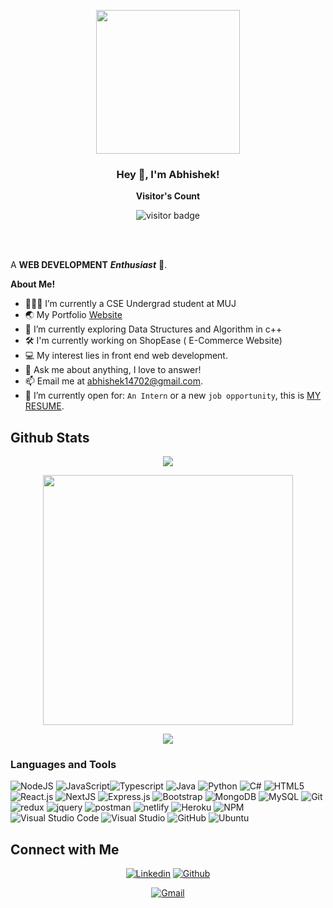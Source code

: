 
<p align="center">
  <img src="https://miro.medium.com/max/2048/1*OohqW5DGh9CQS4hLY5FXzA.png" height="230"/>
</p>



<h3 align="center" title="hehehe"> Hey 👋, I'm Abhishek!</h3>
<p align="center"><b>Visitor's Count</b></p>
<p align="center"><img src="https://profile-counter.glitch.me/abhishek14702/count.svg" alt="visitor badge"/></p>






<br />
<br />

A **WEB DEVELOPMENT** ***Enthusiast*** 🚀.
 

  

**About Me!**

- 👨🏽‍💻 I’m currently a CSE Undergrad student at MUJ
- 🌏 My Portfolio [Website](https://abhi-one.vercel.app)
- 🌱 I’m currently exploring Data Structures and Algorithm in c++
- 🛠️ I'm currently working on ShopEase ( E-Commerce Website)
- 💻 My interest lies in front end web development.
- 💬 Ask me about anything, I love to answer!
- 📫 Email me at [abhishek14702@gmail.com](mailto:jabhishek14702@gmail.com).
-  :thinking: I’m currently open for: `An Intern` or a new `job opportunity`, this is [MY RESUME](https://drive.google.com/file/d/1DTwblicTNDVlXN4DNvmv1xQtE_lZ4Pg0/view?usp=sharing).


## Github Stats

<p align="center"><img src="https://github-readme-stats.vercel.app/api/top-langs/?username=abhishek14702&layout=compact&hide=TSQL&theme=chartreuse-dark"></p>
<p align="center" ><img src="https://github-readme-stats.vercel.app/api?username=abhishek14702&count_private=true&show_icons=true&&theme=chartreuse-dark&include_all_commits=true" width="400"></p> 
<p align="center" ><img src="https://github-readme-streak-stats.herokuapp.com?user=abhishek14702&theme=chartreuse-dark"></p>


### Languages and Tools  
![NodeJS](https://img.shields.io/badge/node.js-%2343853D.svg?style=for-the-badge&logo=node.js&logoColor=white) ![JavaScript](https://img.shields.io/badge/javascript-%23323330.svg?style=for-the-badge&logo=javascript&logoColor=%23F7DF1E)![Typescript](https://img.shields.io/badge/typescript-3178C6.svg?style=for-the-badge&logo=typescript&logoColor=white) ![Java](https://img.shields.io/badge/Java-ED8B00?style=for-the-badge&logo=java&logoColor=white) ![Python](https://img.shields.io/badge/python-%2314354C.svg?style=for-the-badge&logo=python&logoColor=white) ![C#](https://img.shields.io/badge/c%23-%23239120.svg?style=for-the-badge&logo=c-sharp&logoColor=white) ![HTML5](https://img.shields.io/badge/html5-%23E34F26.svg?style=for-the-badge&logo=html5&logoColor=white) ![React.js](https://img.shields.io/badge/reactjs-61DAFB.svg?style=for-the-badge&logo=react&logoColor=black) ![NextJS](https://img.shields.io/badge/-NextJS-black?style=flat&logo=nextjs&link=https://github.com/BRdhanani) ![Express.js](https://img.shields.io/badge/express.js-%23404d59.svg?style=for-the-badge&logo=express&logoColor=%2361DAFB)  ![Bootstrap](https://img.shields.io/badge/bootstrap-%23563D7C.svg?style=for-the-badge&logo=bootstrap&logoColor=white) ![MongoDB](https://img.shields.io/badge/MongoDB-%234ea94b.svg?style=for-the-badge&logo=mongodb&logoColor=white) ![MySQL](https://img.shields.io/badge/mysql-%2300f.svg?style=for-the-badge&logo=mysql&logoColor=white)  ![Git](https://img.shields.io/badge/git-%23F05033.svg?style=for-the-badge&logo=git&logoColor=white)
![redux](https://img.shields.io/badge/redux-764ABC.svg?style=for-the-badge&logo=redux&logoColor=white) ![jquery](https://img.shields.io/badge/jquery-0769AD.svg?style=for-the-badge&logo=jquery&logoColor=white) ![postman](https://img.shields.io/badge/postman-FF6C37.svg?style=for-the-badge&logo=postman&logoColor=white) ![netlify](https://img.shields.io/badge/netlify-00C7B7.svg?style=for-the-badge&logo=netlify&logoColor=black) ![Heroku](https://img.shields.io/badge/heroku-430098.svg?style=for-the-badge&logo=heroku&logoColor=white) ![NPM](https://img.shields.io/badge/NPM-%23000000.svg?style=for-the-badge&logo=npm&logoColor=white) ![Visual Studio Code](https://img.shields.io/badge/VisualStudioCode-0078d7.svg?style=for-the-badge&logo=visual-studio-code&logoColor=white) ![Visual Studio](https://img.shields.io/badge/VisualStudio-5C2D91.svg?style=for-the-badge&logo=visual-studio&logoColor=white) ![GitHub](https://img.shields.io/badge/github-%23121011.svg?style=for-the-badge&logo=github&logoColor=white) ![Ubuntu](https://img.shields.io/badge/Ubuntu-E95420?style=for-the-badge&logo=ubuntu&logoColor=white)
  

## Connect with Me


<p align="center">
  <a href="https://www.linkedin.com/in/abhishek-b848441b9/"><img alt="Linkedin" title="Abhishek Bishnoi Linkedin" src="https://img.shields.io/badge/LinkedIn-0077B5?style=for-the-badge&logo=linkedin&logoColor=white"></a>
  <a href="https://github.com/abhishek14702"><img alt="Github" title="Jaydeep Yadav Github" src="https://img.shields.io/badge/GitHub-100000?style=for-the-badge&logo=github&logoColor=white"></a>
 </p>
 <p align="center">
  <a href="mailto:abhishek14702@gmail.com"><img alt="Gmail" title="Abhishek Bishnoi Gmail" src="https://img.shields.io/badge/Gmail-D14836?style=for-the-badge&logo=gmail&logoColor=white"></a>
 
</p>
